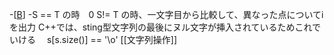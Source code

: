 -[[B](https://atcoder.jp/contests/abc374/tasks/abc374_b)]
-S == T の時　0
  S!= T の時、一文字目から比較して、異なった点についてiを出力
  C++では、sting型文字列の最後にヌル文字が挿入されているためこれでいける
　s[s.size()] == '\o'
[[文字列操作]]